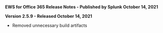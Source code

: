 **EWS for Office 365 Release Notes - Published by Splunk October 14, 2021**


**Version 2.5.9 - Released October 14, 2021**

* Removed unnecessary build artifacts
